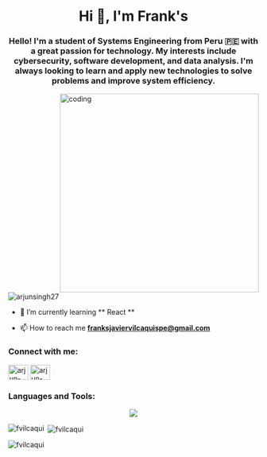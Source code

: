 <h1 align="center">Hi 👋, I'm Frank's</h1>
<h3 align="center"><p>Hello! I'm a student of <strong>Systems Engineering</strong> from Peru 🇵🇪 with a great passion for technology. My interests include <strong>cybersecurity</strong>, <strong>software development</strong>, and <strong>data analysis</strong>. I'm always looking to learn and apply new technologies to solve problems and improve system efficiency.</p>
</h3>
<img align="right" alt="coding" width="400px" src="https://media2.giphy.com/media/v1.Y2lkPTc5MGI3NjExN2IxYjczNjMxZTE4YTlmMjkxNGVhZGNkY2E2Zjk1NTA4MmNkMGJhNiZlcD12MV9pbnRlcm5hbF9naWZzX2dpZklkJmN0PWc/qgQUggAC3Pfv687qPC/giphy.gif">

<p align="left"> <img src="https://komarev.com/ghpvc/?username=arjunsingh27&label=Profile%20views&color=0e75b6&style=flat" alt="arjunsingh27" /> </p>

- 🌱 I’m currently learning ** React **

- 📫 How to reach me **franksjaviervilcaquispe@gmail.com**

<h3 align="left">Connect with me:</h3>
<p align="left">
<a href="https://www.linkedin.com/in/frank-s-javier-vilca-quispe-338b50294/" target="blank"><img align="center" src="https://skillicons.dev/icons?i=linkedin" alt="arjun-singh-27-" height="30" width="40" /></a>
<a href="https://www.linkedin.com/in/frank-s-javier-vilca-quispe-338b50294/" target="blank"><img align="center" src="https://skillicons.dev/icons?i=discord" alt="arjun-singh-27-" height="30" width="40" /></a>


<h3 align="left">Languages and Tools:</h3>
<p align="center">
  <a href="https://skillicons.dev">
    <img src="https://skillicons.dev/icons?i=git,vim,aws,react,cpp,html,css,eclipse,github,java,js,kali,postgres,py,vscode" />
  </a>
</p>


<p><img align="left" src="https://github-readme-stats.vercel.app/api/top-langs?username=FranksVilca&show_icons=true&locale=en&layout=compact" alt="fvilcaqui" /></p>

<p>&nbsp;<img align="center" src="https://github-readme-stats.vercel.app/api?username=FranksVilca&show_icons=true&locale=en" alt="fvilcaqui" /></p>

<p><img align="center" src="https://github-readme-streak-stats.herokuapp.com/?user=FranksVilca&" alt="fvilcaqui" /></p>

